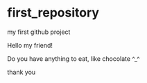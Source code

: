 # first_repository
my first github project 

Hello my friend!

Do you have anything to eat, like chocolate ^_^

thank you 
